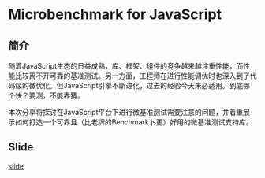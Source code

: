 # Microbenchmark for JavaScript

## 简介

随着JavaScript生态的日益成熟，库、框架、组件的竞争越来越注重性能，而性能比较离不开可靠的基准测试。另一方面，工程师在进行性能调优时也深入到了代码级的微优化。但JavaScript引擎不断进化，过去的经验今天未必适用。到底哪个快？要测，不能靠猜。

本次分享将探讨在JavaScript平台下进行微基准测试需要注意的问题，并着重展示如何打造一个可靠且（比老牌的Benchmark.js更）好用的微基准测试支持库。


## Slide

[slide](slide?slide)
